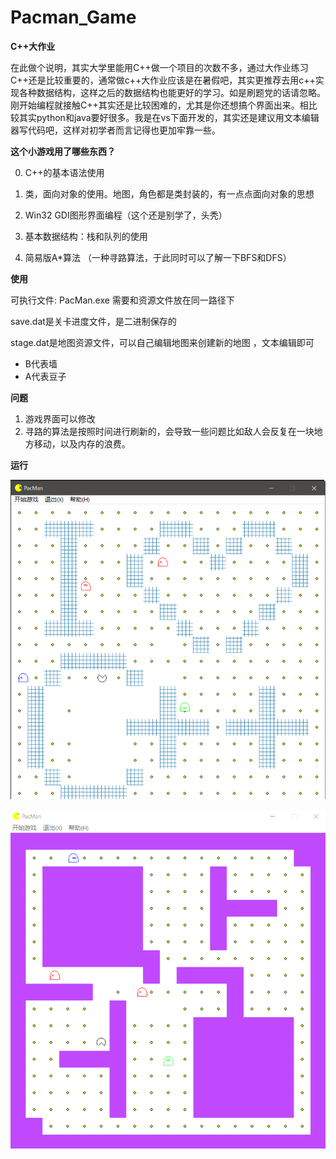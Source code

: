 # Pacman_Game
__C++大作业__

在此做个说明，其实大学里能用C++做一个项目的次数不多，通过大作业练习C++还是比较重要的，通常做c++大作业应该是在暑假吧，其实更推荐去用c++实现各种数据结构，这样之后的数据结构也能更好的学习。如是刷题党的话请忽略。刚开始编程就接触C++其实还是比较困难的，尤其是你还想搞个界面出来。相比较其实python和java要好很多。我是在vs下面开发的，其实还是建议用文本编辑器写代码吧，这样对初学者而言记得也更加牢靠一些。



__这个小游戏用了哪些东西？__

0. C++的基本语法使用

1. 类，面向对象的使用。地图，角色都是类封装的，有一点点面向对象的思想
2. Win32 GDI图形界面编程（这个还是别学了，头秃）
3. 基本数据结构：栈和队列的使用
4. 简易版A*算法 （一种寻路算法，于此同时可以了解一下BFS和DFS）



__使用__

可执行文件: PacMan.exe 需要和资源文件放在同一路径下

save.dat是关卡进度文件，是二进制保存的

stage.dat是地图资源文件，可以自己编辑地图来创建新的地图 ，文本编辑即可

- B代表墙
- A代表豆子



__问题__

1. 游戏界面可以修改
2. 寻路的算法是按照时间进行刷新的，会导致一些问题比如敌人会反复在一块地方移动，以及内存的浪费。



__运行__

![Capture](./asset/Capture.PNG)

![s2](./asset/s2.PNG)

